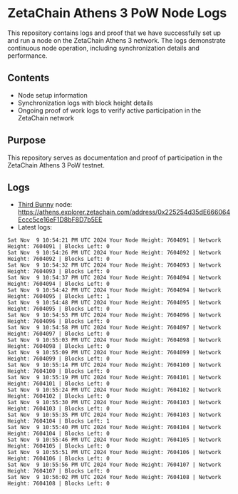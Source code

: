 # ZetaChain Athens 3 PoW Node Logs
This repository contains logs and proof that we have successfully set up and run a node on the ZetaChain Athens 3 network. The logs demonstrate continuous node operation, including synchronization details and performance.

## Contents
- Node setup information
- Synchronization logs with block height details
- Ongoing proof of work logs to verify active participation in the ZetaChain network

## Purpose
This repository serves as documentation and proof of participation in the ZetaChain Athens 3 PoW testnet.

## Logs

- [Third Bunny](https://thirdbunny.xyz/) node: https://athens.explorer.zetachain.com/address/0x225254d35dE666064Eccc5ce16eF1D8bF8D7b5EE
- Latest logs:
```
Sat Nov  9 10:54:21 PM UTC 2024 Your Node Height: 7604091 | Network Height: 7604091 | Blocks Left: 0
Sat Nov  9 10:54:26 PM UTC 2024 Your Node Height: 7604092 | Network Height: 7604092 | Blocks Left: 0
Sat Nov  9 10:54:32 PM UTC 2024 Your Node Height: 7604093 | Network Height: 7604093 | Blocks Left: 0
Sat Nov  9 10:54:37 PM UTC 2024 Your Node Height: 7604094 | Network Height: 7604094 | Blocks Left: 0
Sat Nov  9 10:54:42 PM UTC 2024 Your Node Height: 7604094 | Network Height: 7604095 | Blocks Left: 1
Sat Nov  9 10:54:48 PM UTC 2024 Your Node Height: 7604095 | Network Height: 7604095 | Blocks Left: 0
Sat Nov  9 10:54:53 PM UTC 2024 Your Node Height: 7604096 | Network Height: 7604096 | Blocks Left: 0
Sat Nov  9 10:54:58 PM UTC 2024 Your Node Height: 7604097 | Network Height: 7604097 | Blocks Left: 0
Sat Nov  9 10:55:03 PM UTC 2024 Your Node Height: 7604098 | Network Height: 7604098 | Blocks Left: 0
Sat Nov  9 10:55:09 PM UTC 2024 Your Node Height: 7604099 | Network Height: 7604099 | Blocks Left: 0
Sat Nov  9 10:55:14 PM UTC 2024 Your Node Height: 7604100 | Network Height: 7604100 | Blocks Left: 0
Sat Nov  9 10:55:19 PM UTC 2024 Your Node Height: 7604101 | Network Height: 7604101 | Blocks Left: 0
Sat Nov  9 10:55:24 PM UTC 2024 Your Node Height: 7604102 | Network Height: 7604102 | Blocks Left: 0
Sat Nov  9 10:55:30 PM UTC 2024 Your Node Height: 7604103 | Network Height: 7604103 | Blocks Left: 0
Sat Nov  9 10:55:35 PM UTC 2024 Your Node Height: 7604103 | Network Height: 7604104 | Blocks Left: 1
Sat Nov  9 10:55:40 PM UTC 2024 Your Node Height: 7604104 | Network Height: 7604104 | Blocks Left: 0
Sat Nov  9 10:55:46 PM UTC 2024 Your Node Height: 7604105 | Network Height: 7604105 | Blocks Left: 0
Sat Nov  9 10:55:51 PM UTC 2024 Your Node Height: 7604106 | Network Height: 7604106 | Blocks Left: 0
Sat Nov  9 10:55:56 PM UTC 2024 Your Node Height: 7604107 | Network Height: 7604107 | Blocks Left: 0
Sat Nov  9 10:56:02 PM UTC 2024 Your Node Height: 7604108 | Network Height: 7604108 | Blocks Left: 0
```
